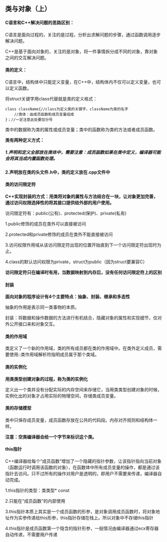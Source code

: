 ## 类与对象（上）

#### **C语言和C++解决问题的思路区别：**

C语言是面向过程的，关注的是过程，分析出求解问题的步骤，通过函数调用逐步解决问题。

C++是基于面向对象的，关注的是对象，将一件事情拆分成不同的对象，靠对象之间的交互解决问题。

#### **类的定义：**

C语言中，结构体中只能定义变量，在C++中，结构体内不仅可以定义变量，也可以定义函数。

将struct关键字用class代替就是类的定义格式：

```
class className{//class为定义类的关键字，className为类的名字
    //类体：由成员函数和成员变量组成
}；//一定注意此处要加分号
```

类中的数据称为类的属性或成员变量；类中的函数称为类的方法或者成员函数。

**类有两种定义方式：**

##### **1.声明和定义全部放在类体中，需要注意：成员函数如果在类中定义，编译器可能会将其当成内置函数处理。**

**2.声明放在类的头文件.h中，类的定义放在.cpp文件中**

#### 类的访问限定符

**C++实现封装的方式：用类将对象的属性与方法结合在一块，让对象更加完善，通过访问权限选择性的将其接口提供给外部的用户使用。**

访问限定符有：public(公有)、protected(保护)、private(私有)

1.public修饰的成员在类外可以直接被访问

2.protected和private修饰的成员在类外不能直接被访问

3.访问权限作用域从该访问限定符出现的位置开始直到下一个访问限定符出现时为止。

4.class的默认访问权限为private，struct为public（因为struct要兼容C）

**访问限定符只在编译时有用，当数据映射到内存后，没有任何访问限定符上的区别**

#### 封装

**面向对象的程序设计有4个主要特点：抽象、封装、继承和多态性**

抽象的作用是表示同一类事物的本质。

封装：将数据和操作数据的方法进行有机结合，隐藏对象的属性和实现细节，仅对外公开接口来和对象交互。

#### 类的作用域

类定义了一个新的作用域，类的所有成员都在类的作用域中。在类外定义成员，需要使用::类作用域解析符指明成员属于那个类域。

#### 类的实例化

**用类类型创建对象的过程，称为类的实例化**

定义出一个类并没有分配实际的内存空间来存储它，当用类类型创建对象的时候，实例化出的对象才占用实际的物理空间，存储类成员变量。

#### 类的存储模型

类中只保存成员变量，成员函数存放在公共的代码段。内存对齐规则和结构体一样。

**注意：空类编译器会给一个字节来标识这个类。**

#### this指针

C++编译器给每个“成员函数”增加了一个隐藏的指针参数，让该指针指向当前对象（函数运行时调用该函数的对象），在函数体中所有成员变量的操作，都是通过该指针去访问。只不过所有的操作对用户是透明的，即用户不需要来传递，编译器自动完成。

1.this指针的类型：类类型* const

2.只能在“成员函数”的内部使用

3.this指针本质上其实是一个成员函数的形参，是对象调用成员函数时，将对象地址作为实参传递给this形参，this指针存储在栈上。所以对象中不存储this指针

4.this指针是成员函数第一个隐含的指针形参，一般情况由编译器通过ecx寄存器自动传递，不需要用户传递